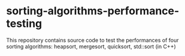 # sorting-algorithms-performance-testing
This repository contains source code to test the performances of four sorting algorithms: heapsort, mergesort, quicksort, std::sort (in C++)
